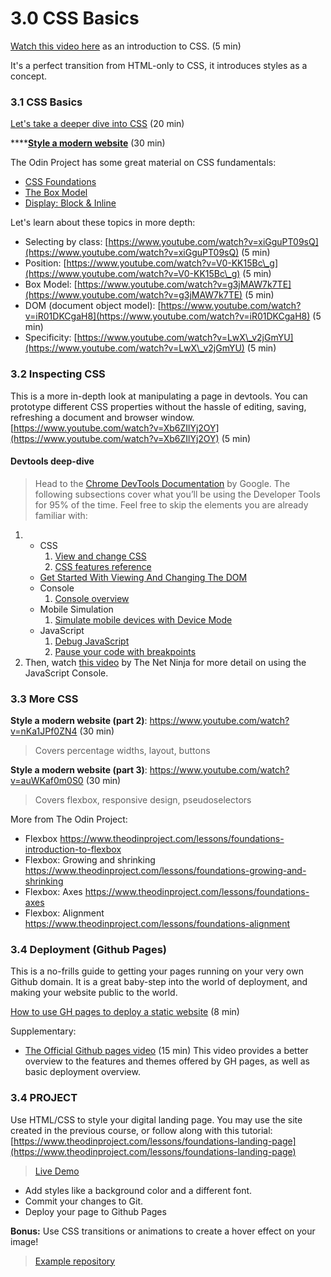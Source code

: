 # 3.0 CSS Basics

[Watch this video here](https://www.youtube.com/watch?v=dC34rfY8Eyk) as an introduction to CSS. (5 min)&#x20;

It's a perfect transition from HTML-only to CSS, it introduces styles as a concept.

### 3.1 CSS Basics

[Let's take a deeper dive into CSS](https://www.youtube.com/watch?v=1PnVor36\_40) (20 min)

****[**Style a modern website**](https://www.youtube.com/watch?v=Sv\_NAxi\_jNs) (30 min)

The Odin Project has some great material on CSS fundamentals:

* [CSS Foundations ](https://www.theodinproject.com/lessons/foundations-css-foundations)
* [The Box Model](https://www.theodinproject.com/lessons/foundations-the-box-model)&#x20;
* [Display: Block & Inline](https://www.theodinproject.com/lessons/foundations-block-and-inline)

Let's learn about these topics in more depth:

* Selecting by class: [https://www.youtube.com/watch?v=xiGguPT09sQ](https://www.youtube.com/watch?v=xiGguPT09sQ) (5 min)
* Position: [https://www.youtube.com/watch?v=V0-KK15Bc\_g](https://www.youtube.com/watch?v=V0-KK15Bc\_g) (5 min)
* Box Model: [https://www.youtube.com/watch?v=g3jMAW7k7TE](https://www.youtube.com/watch?v=g3jMAW7k7TE) (5 min)
* DOM (document object model): [https://www.youtube.com/watch?v=iR01DKCgaH8](https://www.youtube.com/watch?v=iR01DKCgaH8) (5 min)
* Specificity: [https://www.youtube.com/watch?v=LwX\_v2jGmYU](https://www.youtube.com/watch?v=LwX\_v2jGmYU) (5 min)

### 3.2 Inspecting CSS

This is a more in-depth look at manipulating a page in devtools. You can prototype different CSS properties without the hassle of editing, saving, refreshing a document and browser window. [https://www.youtube.com/watch?v=Xb6ZIlYj2OY](https://www.youtube.com/watch?v=Xb6ZIlYj2OY) (5 min)

#### Devtools deep-dive

> Head to the [Chrome DevTools Documentation](https://developer.chrome.com/docs/devtools/) by Google. The following subsections cover what you’ll be using the Developer Tools for 95% of the time. Feel free to skip the elements you are already familiar with:

1.
   * CSS
     1. [View and change CSS](https://developer.chrome.com/docs/devtools/css/)
     2. [CSS features reference](https://developer.chrome.com/docs/devtools/css/reference/)
   * [Get Started With Viewing And Changing The DOM](https://developer.chrome.com/docs/devtools/dom/)
   * Console
     1. [Console overview](https://developer.chrome.com/docs/devtools/console/)
   * Mobile Simulation
     1. [Simulate mobile devices with Device Mode](https://developer.chrome.com/docs/devtools/device-mode/)
   * JavaScript
     1. [Debug JavaScript](https://developer.chrome.com/docs/devtools/javascript/)
     2. [Pause your code with breakpoints](https://developer.chrome.com/docs/devtools/javascript/breakpoints/)
2. Then, watch [this video](https://www.youtube.com/watch?v=JzZFccCEgGA) by The Net Ninja for more detail on using the JavaScript Console.

### 3.3 More CSS

**Style a modern website (part 2)**: https://www.youtube.com/watch?v=nKa1JPf0ZN4 (30 min)

> Covers percentage widths, layout, buttons

**Style a modern website (part 3)**: https://www.youtube.com/watch?v=auWKaf0m0S0 (30 min)

> Covers flexbox, responsive design, pseudoselectors

More from The Odin Project:

* Flexbox https://www.theodinproject.com/lessons/foundations-introduction-to-flexbox
* Flexbox: Growing and shrinking https://www.theodinproject.com/lessons/foundations-growing-and-shrinking
* Flexbox: Axes https://www.theodinproject.com/lessons/foundations-axes
* Flexbox: Alignment https://www.theodinproject.com/lessons/foundations-alignment

### 3.4 Deployment (Github Pages)

This is a no-frills guide to getting your pages running on your very own Github domain. It is a great baby-step into the world of deployment, and making your website public to the world.

[How to use GH pages to deploy a static website](https://www.theserverside.com/video/A-GitHub-Pages-tutorial-on-how-to-host-personal-websites) (8 min)

Supplementary:

* [The Official Github pages video](https://www.youtube.com/watch?v=QyFcl\_Fba-k) (15 min) This video provides a better overview to the features and themes offered by GH pages, as well as basic deployment overview.

### 3.4 PROJECT

Use HTML/CSS to style your digital landing page. You may use the site created in the previous course, or follow along with this tutorial: [https://www.theodinproject.com/lessons/foundations-landing-page](https://www.theodinproject.com/lessons/foundations-landing-page)

> [Live Demo](https://aam-institute.github.io/project-003/)

* Add styles like a background color and a different font.
* Commit your changes to Git.
* Deploy your page to Github Pages

**Bonus:** Use CSS transitions or animations to create a hover effect on your image!

> [Example repository](https://github.com/AAM-Institute/project-003)
